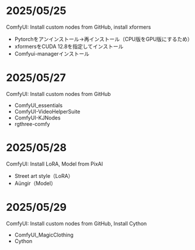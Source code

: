 # 2025/05/25
ComfyUI: Install custom nodes from GitHub, install xformers
- Pytorchをアンインストール→再インストール（CPU版をGPU版にするため）
- xformersをCUDA 12.8を指定してインストール
- Comfyui-managerインストール
# 2025/05/27
ComfyUI: Install custom nodes from GitHub
- ComfyUI_essentials
- ComfyUI-VideoHelperSuite
- ComfyUI-KJNodes
- rgthree-comfy
# 2025/05/28
ComfyUI: Install LoRA, Model from PixAI
- Street art style（LoRA）
- Aüngir（Model）
# 2025/05/29
ComfyUI: Install custom nodes from GitHub, Install Cython
- ComfyUI_MagicClothing
- Cython
